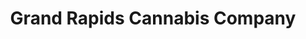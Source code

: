 ---
title: "Grand Rapids Cannabis Company"
url: /grand-rapids/grand-rapids-cannabis-company/
shop: Hanf
---
